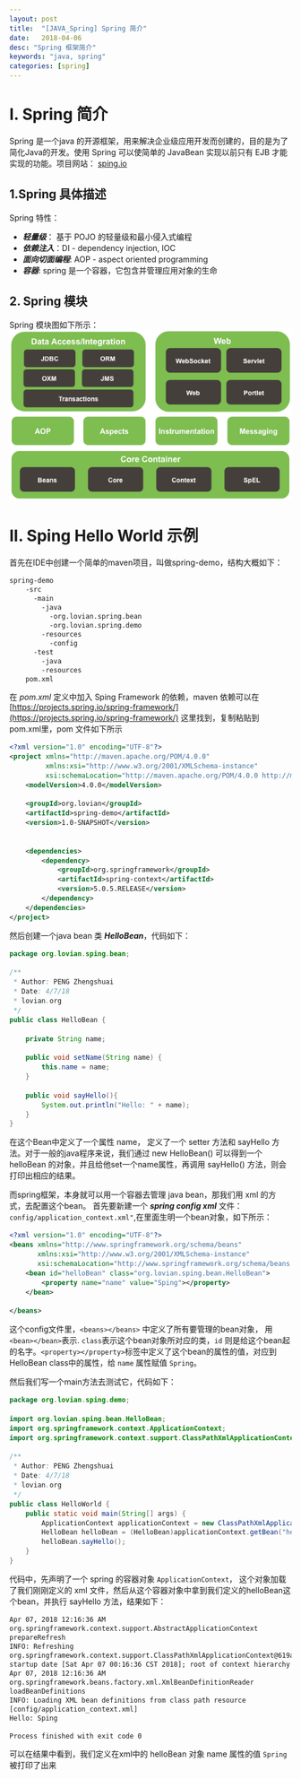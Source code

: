 ```yaml
---
layout: post
title:  "[JAVA_Spring] Spring 简介"
date:   2018-04-06
desc: "Spring 框架简介"
keywords: "java, spring"
categories: [spring]
---
```


# I. Spring 简介

Spring  是一个java 的开源框架，用来解决企业级应用开发而创建的，目的是为了简化Java的开发。使用 Spring 可以使简单的 JavaBean 实现以前只有 EJB 才能实现的功能。项目网站： [sping.io](http://spring.io/)

## 1.Spring 具体描述

Spring 特性：
-	***轻量级***： 基于 POJO 的轻量级和最小侵入式编程
-	***依赖注入***：DI - dependency injection, IOC
-	***面向切面编程***: AOP - aspect oriented programming
-	***容器***: spring 是一个容器，它包含并管理应用对象的生命


## 2. Spring 模块

Spring 模块图如下所示：
![Spring-Model](/assets/blog/2018/04/spring_model.png)

# II. Sping Hello World 示例

首先在IDE中创建一个简单的maven项目，叫做spring-demo，结构大概如下：

```
spring-demo
    -src
	  -main
	    -java
		  -org.lovian.spring.bean
		  -org.lovian.spring.demo
		-resources
		  -config
	  -test
	    -java
		-resources
	pom.xml
```



在 *pom.xml* 定义中加入 Sping Framework 的依赖，maven 依赖可以在[https://projects.spring.io/spring-framework/](https://projects.spring.io/spring-framework/) 这里找到，复制粘贴到 pom.xml里，pom 文件如下所示

```xml
<?xml version="1.0" encoding="UTF-8"?>
<project xmlns="http://maven.apache.org/POM/4.0.0"
         xmlns:xsi="http://www.w3.org/2001/XMLSchema-instance"
         xsi:schemaLocation="http://maven.apache.org/POM/4.0.0 http://maven.apache.org/xsd/maven-4.0.0.xsd">
    <modelVersion>4.0.0</modelVersion>

    <groupId>org.lovian</groupId>
    <artifactId>spring-demo</artifactId>
    <version>1.0-SNAPSHOT</version>


    <dependencies>
        <dependency>
            <groupId>org.springframework</groupId>
            <artifactId>spring-context</artifactId>
            <version>5.0.5.RELEASE</version>
        </dependency>
    </dependencies>
</project>
```

然后创建一个java bean 类 ***HelloBean***，代码如下：

```java
package org.lovian.sping.bean;

/**
 * Author: PENG Zhengshuai
 * Date: 4/7/18
 * lovian.org
 */
public class HelloBean {

    private String name;

    public void setName(String name) {
        this.name = name;
    }

    public void sayHello(){
        System.out.println("Hello: " + name);
    }
}

```

在这个Bean中定义了一个属性 name， 定义了一个 setter 方法和 sayHello 方法。对于一般的java程序来说，我们通过 new HelloBean() 可以得到一个helloBean 的对象，并且给他set一个name属性，再调用 sayHello() 方法，则会打印出相应的结果。

而spring框架，本身就可以用一个容器去管理 java bean，那我们用 xml 的方式，去配置这个bean。 首先要新建一个 ***spring config xml*** 文件： ```config/application_context.xml"```,在里面生明一个bean对象，如下所示：

```xml
<?xml version="1.0" encoding="UTF-8"?>
<beans xmlns="http://www.springframework.org/schema/beans"
       xmlns:xsi="http://www.w3.org/2001/XMLSchema-instance"
       xsi:schemaLocation="http://www.springframework.org/schema/beans http://www.springframework.org/schema/beans/spring-beans.xsd">
    <bean id="helloBean" class="org.lovian.sping.bean.HelloBean">
        <property name="name" value="Sping"></property>
    </bean>

</beans>
```

这个config文件里，```<beans></beans>``` 中定义了所有要管理的bean对象， 用```<bean></bean>```表示. ```class```表示这个bean对象所对应的类，```id``` 则是给这个bean起的名字。```<property></property>```标签中定义了这个bean的属性的值，对应到HelloBean class中的属性，给 ```name``` 属性赋值 ```Spring```。

然后我们写一个main方法去测试它，代码如下：

```java
package org.lovian.sping.demo;

import org.lovian.sping.bean.HelloBean;
import org.springframework.context.ApplicationContext;
import org.springframework.context.support.ClassPathXmlApplicationContext;

/**
 * Author: PENG Zhengshuai
 * Date: 4/7/18
 * lovian.org
 */
public class HelloWorld {
    public static void main(String[] args) {
        ApplicationContext applicationContext = new ClassPathXmlApplicationContext("config/application_context.xml");
        HelloBean helloBean = (HelloBean)applicationContext.getBean("helloBean");
        helloBean.sayHello();
    }
}

```

代码中，先声明了一个 spring 的容器对象 ```ApplicationContext```， 这个对象加载了我们刚刚定义的 xml 文件，然后从这个容器对象中拿到我们定义的helloBean这个bean，并执行 sayHello 方法，结果如下：

```
Apr 07, 2018 12:16:36 AM org.springframework.context.support.AbstractApplicationContext prepareRefresh
INFO: Refreshing org.springframework.context.support.ClassPathXmlApplicationContext@619a5dff: startup date [Sat Apr 07 00:16:36 CST 2018]; root of context hierarchy
Apr 07, 2018 12:16:36 AM org.springframework.beans.factory.xml.XmlBeanDefinitionReader loadBeanDefinitions
INFO: Loading XML bean definitions from class path resource [config/application_context.xml]
Hello: Sping

Process finished with exit code 0
```

可以在结果中看到，我们定义在xml中的 helloBean 对象 name 属性的值 ```Spring``` 被打印了出来